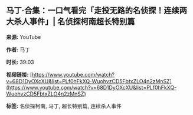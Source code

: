 ## 马丁·合集：一口气看完「走投无路的名侦探！连续两大杀人事件」| 名侦探柯南超长特别篇

**来源:** YouTube

**作者:** 马丁

**时长:** 39:03

**视频链接:** [https://www.youtube.com/watch?v=68D1DyOXcXU&list=PLf0hFkXQ-WuohvzCD5FbtxZLO4n2zMnSZ](https://www.youtube.com/watch?v=68D1DyOXcXU&list=PLf0hFkXQ-WuohvzCD5FbtxZLO4n2zMnSZ)

**标签:** 名侦探柯南, 马丁, 超长特别篇, 连续杀人事件
